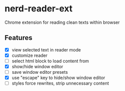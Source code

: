 # nerd-reader-ext
Chrome extension for reading clean texts within browser

## Features
- [x] view selected text in reader mode
- [x] customize reader
- [ ] select html block to load content from 
- [x] show/hide window editor
- [ ] save window editor presets
- [x] use "escape" key to hide/show window editor
- [ ] styles force rewrites, strip unnecessary content